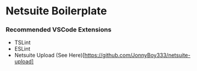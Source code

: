 # Netsuite Boilerplate
### Recommended VSCode Extensions
- TSLint
- ESLint
- Netsuite Upload (See Here)[https://github.com/JonnyBoy333/netsuite-upload]
